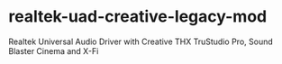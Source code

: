 # realtek-uad-creative-legacy-mod
Realtek Universal Audio Driver with Creative THX TruStudio Pro, Sound Blaster Cinema and X-Fi
